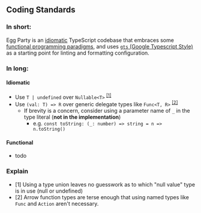 ## Coding Standards
### In short:
Egg Party is an [idiomatic](#idiomatic) TypeScript codebase that embraces some [functional programming paradigms](#functional),
and uses [`gts` (Google Typescript Style)](https://github.com/google/gts) as a starting point for linting and formatting configuration.

### In long:
#### Idiomatic
- Use `T | undefined` over `Nullable<T>` <sup>[[1]](#expl-1)</sup>
- Use `(val: T) => R` over generic delegate types like `Func<T, R>` <sup>[[2]](#expl-2)</sup>
    - If brevity is a concern, consider using a parameter name of `_` in the type literal (**not in the implementation**)
        - e.g. `const toString: (_: number) => string = n => n.toString()`

#### Functional
- todo

### Explain
- [1]<a name="expl-1"></a> Using a type union leaves no guesswork as to which "null value" type is in use (null or undefined)
- [2]<a name="expl-2"></a> Arrow function types are terse enough that using named types like `Func` and `Action` aren't necessary.
